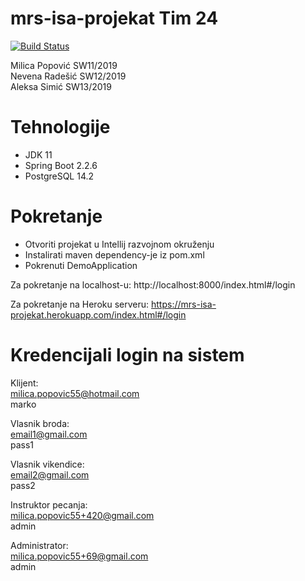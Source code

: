 # mrs-isa-projekat Tim 24
[![Build Status](https://app.travis-ci.com/elenore55/mrs-isa-projekat.svg?branch=security_st2)](https://app.travis-ci.com/elenore55/mrs-isa-projekat)

Milica Popović SW11/2019 <br/>
Nevena Radešić SW12/2019 <br/>
Aleksa Simić SW13/2019 <br/>

# Tehnologije

- JDK 11
- Spring Boot 2.2.6
- PostgreSQL 14.2

# Pokretanje
 
- Otvoriti projekat u Intellij razvojnom okruženju
- Instalirati maven dependency-je iz pom.xml
- Pokrenuti DemoApplication

Za pokretanje na localhost-u:
http://localhost:8000/index.html#/login

Za pokretanje na Heroku serveru:
https://mrs-isa-projekat.herokuapp.com/index.html#/login

# Kredencijali login na sistem

Klijent: <br/>
milica.popovic55@hotmail.com <br/>
marko <br/>

Vlasnik broda: <br/>
email1@gmail.com <br/>
pass1

Vlasnik vikendice: <br/>
email2@gmail.com <br/>
pass2 <br/>

Instruktor pecanja: <br/>
milica.popovic55+420@gmail.com <br/>
admin <br/>

Administrator: <br/>
milica.popovic55+69@gmail.com <br/>
admin <br/>
